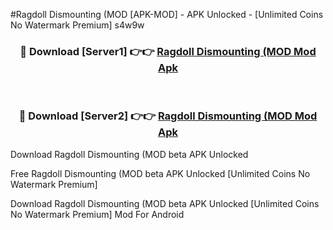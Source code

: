 #Ragdoll Dismounting (MOD [APK-MOD] - APK Unlocked - [Unlimited Coins No Watermark Premium] s4w9w



<div align="center">

<h3>🔴 Download [Server1] 👉👉 <a href="https://momento.my/?title=Ragdoll_Dismounting_(MOD">Ragdoll Dismounting (MOD Mod Apk</a></h3><br>

<h3>🔴 Download [Server2] 👉👉 <a href="https://momento.my/?title=Ragdoll_Dismounting_(MOD">Ragdoll Dismounting (MOD Mod Apk</a></h3>
</div>



Download Ragdoll Dismounting (MOD beta APK Unlocked

Free Ragdoll Dismounting (MOD beta APK Unlocked [Unlimited Coins No Watermark Premium]

Download Ragdoll Dismounting (MOD beta APK Unlocked [Unlimited Coins No Watermark Premium] Mod For Android
